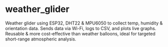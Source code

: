 # weather_glider
Weather glider using ESP32, DHT22 &amp; MPU6050 to collect temp, humidity &amp; orientation data. Sends data via Wi-Fi, logs to CSV, and plots live graphs. Reusable &amp; more cost-effective than weather balloons, ideal for targeted short-range atmospheric analysis.
